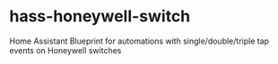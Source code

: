 # hass-honeywell-switch
Home Assistant Blueprint for automations with single/double/triple tap events on Honeywell switches 
